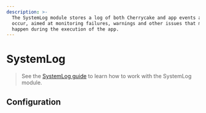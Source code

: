 ```yaml
---
description: >-
  The SystemLog module stores a log of both Cherrycake and app events as they
  occur, aimed at monitoring failures, warnings and other issues that might
  happen during the execution of the app.
---
```


# SystemLog

> See the [SystemLog guide](../../../guide/systemlog-guide.md) to learn how to work with the SystemLog module.

## Configuration



